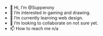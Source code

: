 - 👋 Hi, I’m @Supperony
- 👀 I’m interested in gaming and drawing.
- 🌱 I’m currently learning web design.
- 💞️ I’m looking to collaborate on not sure yet.
- 📫 How to reach me n/a

<!---
Supperony/Supperony is a ✨ special ✨ repository because its `README.md` (this file) appears on your GitHub profile.
You can click the Preview link to take a look at your changes.
--->
